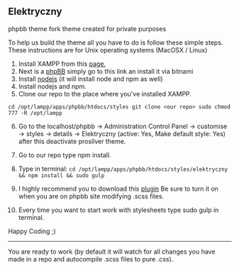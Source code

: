 ## Elektryczny

phpbb theme fork
theme created for private purposes

To help us build the theme all you have to do is follow these simple steps.
These instructions are for Unix operating systems
(MacOSX / Linux)

 1. Install XAMPP from this [page.](https://www.apachefriends.org/pl/index.html)
 2. Next is a [phpBB](https://bitnami.com/stack/phpbb) simply go to this link an install it via bitnami
 3. Install  [nodejs](https://nodejs.org/en/) (it will install node and npm as well)
 4. Install nodejs and npm.
 5. Clone our repo to the place where you've installed XAMPP.

  `cd /opt/lampp/apps/phpbb/htdocs/styles
     git clone <our repo>
     sudo chmod 777 -R /opt/lampp`

 6. Go to the localhost/phpbb -> Administration Control Panel -> customise -> styles -> details -> Elektryczny (active: Yes, Make default style: Yes)
after this deactivate prosilver theme.
 7. Go to our repo type npm install.

 8. Type in terminal:
`cd /opt/lampp/apps/phpbb/htdocs/styles/elektryczny && npm install && sudo gulp`
 9. I highly recommend you to download this [plugin](https://chrome.google.com/webstore/detail/livereload/jnihajbhpnppcggbcgedagnkighmdle)
 Be sure to turn it on when you are on phpbb site modifying .scss files.

 10. Every time you want to start work with stylesheets type sudo gulp in terminal.

 Happy Coding ;)

 
----------


 You are ready to work (by default it will watch for all changes you have made in a repo and autocompile .scss files to pure .css).
